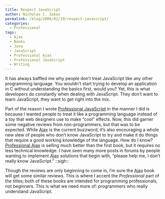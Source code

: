 ```yaml
---
title: Respect JavaScript
author: Nicholas C. Zakas
permalink: /blog/2006/02/19/respect-javascript/
categories:
  - Professional
tags:
  - Ajax
  - Books
  - Java
  - JavaScript
  - Professional Ajax
  - Professional JavaScript
  - Writing
---
```

It has always baffled me why people don&#8217;t treat JavaScript like any other programming language. You wouldn&#8217;t start trying to develop an application in C without understanding the basics first, would you? Yet, this is what developers do constantly when dealing with JavaScript. They don&#8217;t want to learn JavaScript, they want to get right into the mix.

Part of the reason I wrote <a title="Professional JavaScript" rel="external" href="http://www.amazon.com/exec/obidos/redirect?link_code=ur2&tag=nczonline-20&camp=1789&creative=9325&path=http%3A%2F%2Fwww.amazon.com%2Fgp%2Fproduct%2F0764579088%2F">Professional JavaScript</a> in the manner I did is because I wanted people to treat it like a programming language instead of a toy that web designers use to make &#8220;cool&#8221; effects. Now, this did garner some negative reviews from non-programmers, but that was to be expected. While <acronym title="Asynchronous JavaScript + XML">Ajax</acronym> is the current buzzword, it&#8217;s also encouraging a whole new slew of people who don&#8217;t know JavaScript to try and make it do things that require a good working knowledge of the language. How do I know? <a title="Professional Ajax" rel="external" href="http://www.amazon.com/exec/obidos/redirect?link_code=ur2&tag=nczonline-20&camp=1789&creative=9325&path=http%3A%2F%2Fwww.amazon.com%2Fgp%2Fproduct%2F0471777781%2F">Professional Ajax</a> is selling much better than the first book, but it requires no less technical knowledge. I have seen many more posts in forums by people wanting to implement <acronym title="Asynchronous JavaScript + XML">Ajax</acronym> solutions that begin with, &#8220;please help me, I don&#8217;t really know JavaScript.&#8221; ::sigh::

Though the reviews are only beginning to come in, I&#8217;m sure the <acronym title="Asynchronous JavaScript + XML">Ajax</acronym> book will get some similar reviews. This is where I accent the *Professional* part of the titles; both of these books are intended for programming professionals, not beginners. This is what we need more of: programmers who really understand JavaScript.
